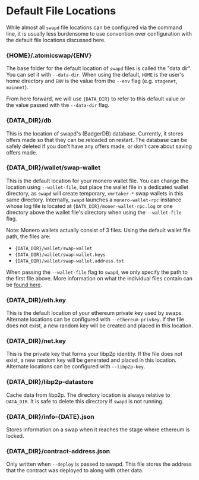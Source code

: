 # Default File Locations

While almost all `swapd` file locations can be configured via the command line, it is
usually less burdensome to use convention over configuration with the default file
locations discussed here.

### {HOME}/.atomicswap/{ENV}

The base folder for the default location of `swapd` files is called the "data dir". You
can set it with `--data-dir`. When using the default, `HOME` is the user's home directory
and `ENV` is the value from the `--env` flag (e.g. `stagenet`, `mainnet`).

From here forward, we will use `{DATA_DIR}` to refer to this default value or the value
passed with the `--data-dir` flag.

### {DATA_DIR}/db

This is the location of swapd's (BadgerDB) database. Currently, it stores offers made so that 
they can be reloaded on restart. The database can be safely deleted if you don't have any offers
made, or don't care about saving offers made.

### {DATA_DIR}/wallet/swap-wallet

This is the default location for your monero wallet file. You can change the location
using `--wallet-file`, but place the wallet file in a dedicated wallet directory, as
`swapd` will create temporary, `xmrtaker-*` swap wallets in this same directory.
Internally, `swapd` launches a `monero-wallet-rpc` instance whose log file is located at
`{DATA_DIR}/moner-wallet-rpc.log` or one directory above the wallet file's directory when
using the `--wallet-file` flag.

Note: Monero wallets actually consist of 3 files. Using the default wallet file path, the
files are:
* `{DATA_DIR}/wallet/swap-wallet`
* `{DATA_DIR}/wallet/swap-wallet.keys`
* `{DATA_DIR}/wallet/swap-wallet.address.txt`

When passing the `--wallet-file` flag to `swapd`, we only specify the path to the first
file above. More information on what the individual files contain can be
[found here](https://monero.stackexchange.com/a/2804/3691).

### {DATA_DIR}/eth.key

This is the default location of your ethereum private key used by swaps. Alternate
locations can be configured with `--ethereum-privkey`. If the file does not
exist, a new random key will be created and placed in this location.

### {DATA_DIR}/net.key

This is the private key that forms your libp2p identity. If the file does not exist, a new
random key will be generated and placed in this location. Alternate locations can be
configured with `--libp2p-key`.

### {DATA_DIR}/libp2p-datastore

Cache data from libp2p. The directory location is always relative to `DATA_DIR`.
It is safe to delete this directory if `swapd` is not running.

### {DATA_DIR}/info-{DATE}.json

Stores information on a swap when it reaches the stage where ethereum is locked.

### {DATA_DIR}/contract-address.json

Only written when `--deploy` is passed to swapd. This file stores the address
that the contract was deployed to along with other data.
